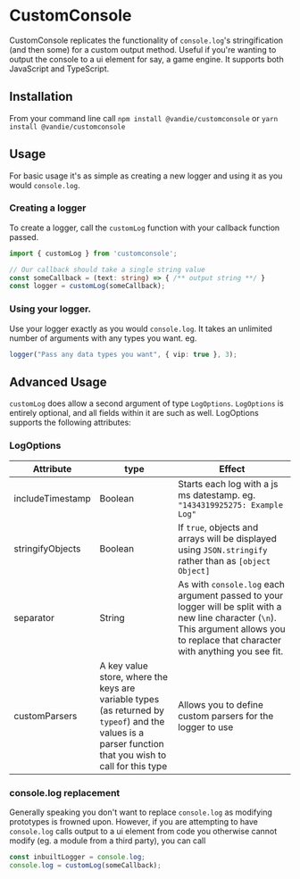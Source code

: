 # CustomConsole
CustomConsole replicates the functionality of `console.log`'s stringification (and then some) for a custom output method. Useful if you're wanting to output the console to a ui element for say, a game engine. It supports both JavaScript and TypeScript.

## Installation
From your command line call `npm install @vandie/customconsole` or `yarn install @vandie/customconsole`

## Usage
For basic usage it's as simple as creating a new logger and using it as you would `console.log`.

### Creating a logger
To create a logger, call the `customLog` function with your callback function passed.
```typescript
import { customLog } from 'customconsole';

// Our callback should take a single string value
const someCallback = (text: string) => { /** output string **/ }
const logger = customLog(someCallback);
```

### Using your logger.
Use your logger exactly as you would `console.log`. It takes an unlimited number of arguments with any types you want. eg.
```typescript
logger("Pass any data types you want", { vip: true }, 3);
```

## Advanced Usage
`customLog` does allow a second argument of type `LogOptions`. `LogOptions` is entirely optional, and all fields within it are such as well. LogOptions supports the following attributes:

### LogOptions
| Attribute        | type        | Effect |
| ---------------- | ----------- |--------|
| includeTimestamp | Boolean     | Starts each log with a js ms datestamp. eg. `"1434319925275: Example Log"`|
| stringifyObjects | Boolean     | If `true`, objects and arrays will be displayed using `JSON.stringify` rather than as `[object Object]` |
| separator   | String           | As with `console.log` each argument passed to your logger will be split with a new line character (`\n`). This argument allows you to replace that character with anything you see fit. |
| customParsers   | A key value store, where the keys are variable types (as returned by `typeof`) and the values is a parser function that you wish to call for this type             | Allows you to define custom parsers for the logger to use  |

### console.log replacement
Generally speaking you don't want to replace `console.log` as modifying prototypes is frowned upon. However, if you are attempting to have `console.log` calls output to a ui element from code you otherwise cannot modify (eg. a module from a third party), you can call
```typescript
const inbuiltLogger = console.log;
console.log = customLog(someCallback);
```